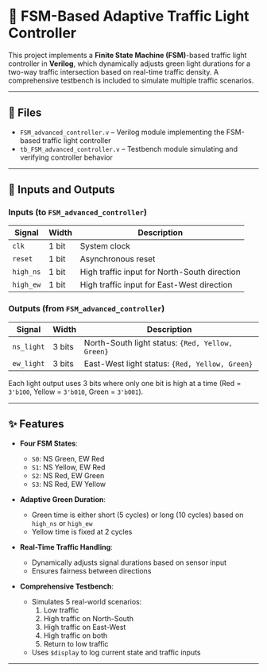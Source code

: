 # 🚦 FSM-Based Adaptive Traffic Light Controller

This project implements a **Finite State Machine (FSM)**-based traffic light controller in **Verilog**, which dynamically adjusts green light durations for a two-way traffic intersection based on real-time traffic density. A comprehensive testbench is included to simulate multiple traffic scenarios.

---

## 📁 Files

- `FSM_advanced_controller.v` – Verilog module implementing the FSM-based traffic light controller  
- `tb_FSM_advanced_controller.v` – Testbench module simulating and verifying controller behavior

---

## 🔌 Inputs and Outputs

### Inputs (to `FSM_advanced_controller`)

| Signal     | Width | Description                                      |
|------------|--------|--------------------------------------------------|
| `clk`      | 1 bit  | System clock                                     |
| `reset`    | 1 bit  | Asynchronous reset                               |
| `high_ns`  | 1 bit  | High traffic input for North-South direction     |
| `high_ew`  | 1 bit  | High traffic input for East-West direction       |

### Outputs (from `FSM_advanced_controller`)

| Signal     | Width | Description                                          |
|------------|--------|------------------------------------------------------|
| `ns_light` | 3 bits | North-South light status: `{Red, Yellow, Green}`     |
| `ew_light` | 3 bits | East-West light status: `{Red, Yellow, Green}`       |

Each light output uses 3 bits where only one bit is high at a time (Red = `3'b100`, Yellow = `3'b010`, Green = `3'b001`).

---

## ✨ Features

- **Four FSM States**:
  - `S0`: NS Green, EW Red  
  - `S1`: NS Yellow, EW Red  
  - `S2`: NS Red, EW Green  
  - `S3`: NS Red, EW Yellow  

- **Adaptive Green Duration**:
  - Green time is either short (5 cycles) or long (10 cycles) based on `high_ns` or `high_ew`
  - Yellow time is fixed at 2 cycles

- **Real-Time Traffic Handling**:
  - Dynamically adjusts signal durations based on sensor input  
  - Ensures fairness between directions  

- **Comprehensive Testbench**:
  - Simulates 5 real-world scenarios:
    1. Low traffic  
    2. High traffic on North-South  
    3. High traffic on East-West  
    4. High traffic on both  
    5. Return to low traffic  
  - Uses `$display` to log current state and traffic inputs

---
